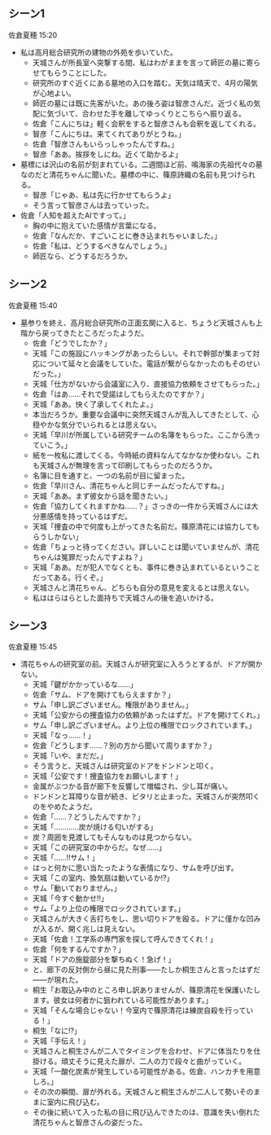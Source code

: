 ## シーン1
佐倉夏穂 15:20

- 私は高月総合研究所の建物の外苑を歩いていた。
    - 天城さんが所長室へ突撃する間、私はわがままを言って師匠の墓に寄らせてもらうことにした。
    - 研究所のすぐ近くにある墓地の入口を踏む。天気は晴天で、4月の陽気が心地よい。
    - 師匠の墓には既に先客がいた。あの後ろ姿は智彦さんだ。近づく私の気配に気づいて、合わせた手を離してゆっくりとこちらへ振り返る。
    - 佐倉「こんにちは」軽く会釈をすると智彦さんも会釈を返してくれる。
    - 智彦「こんにちは。来てくれてありがとうね。」
    - 佐倉「智彦さんもいらっしゃったんですね。」
    - 智彦「ああ。挨拶をしにね。近くて助かるよ」
- 墓標には沢山の名前が刻まれている。二週間ほど前、鳴海家の先祖代々の墓なのだと清花ちゃんに聞いた。墓標の中に、篠原詩織の名前も見つけられる。
    - 智彦「じゃあ、私は先に行かせてもらうよ」
    - そう言って智彦さんは去っていった。
- 佐倉「人知を超えたAIですって。」
    - 胸の中に抱えていた感情が言葉になる。
    - 佐倉「なんだか、すごいことに巻き込まれちゃいました。」
    - 佐倉「私は、どうするべきなんでしょう。」
    - 師匠なら、どうするだろうか。


## シーン2
佐倉夏穂 15:40

- 墓参りを終え、高月総合研究所の正面玄関に入ると、ちょうど天城さんも上階から戻ってきたところだったようだ。
    - 佐倉「どうでしたか？」
    - 天城「この施設にハッキングがあったらしい。それで幹部が集まって対応について延々と会議をしていた。電話が繋がらなかったのもそのせいだった。」
    - 天城「仕方がないから会議室に入り、直接協力依頼をさせてもらった。」
    - 佐倉「はあ……それで受諾はしてもらえたのですか？」
    - 天城「ああ。快く了承してくれたよ。」
    - 本当だろうか。重要な会議中に突然天城さんが乱入してきたとして、心穏やかな気分でいられるとは思えない。
    - 天城「早川が所属している研究チームの名簿をもらった。ここから洗っていこう。」
    - 紙を一枚私に渡してくる。今時紙の資料なんてなかなか使わない。これも天城さんが無理を言って印刷してもらったのだろうか。
    - 名簿に目を通すと、一つの名前が目に留まった。
    - 佐倉「早川さん、清花ちゃんと同じチームだったんですね。」
    - 天城「ああ。まず彼女から話を聞きたい。」
    - 佐倉「協力してくれますかね……？」さっきの一件から天城さんには大分悪感情を持っているはずだ。
    - 天城「捜査の中で何度も上がってきた名前だ。篠原清花には協力してもらうしかない」
    - 佐倉「ちょっと待ってください。詳しいことは聞いていませんが、清花ちゃんは冤罪だったんですよね？」
    - 天城「ああ。だが犯人でなくとも、事件に巻き込まれているということだってある。行くぞ。」
    - 天城さんと清花ちゃん、どちらも自分の意見を変えるとは思えない。
    - 私ははらはらとした面持ちで天城さんの後を追いかける。


## シーン3
佐倉夏穂 15:45

- 清花ちゃんの研究室の前。天城さんが研究室に入ろうとするが、ドアが開かない。
    - 天城「鍵がかかっているな……」
    - 佐倉「サム、ドアを開けてもらえますか？」
    - サム「申し訳ございません。権限がありません。」
    - 天城「公安からの捜査協力の依頼があったはずだ。ドアを開けてくれ。」
    - サム「申し訳ございまぜん。より上位の権限でロックされています。」
    - 天城「なっ……！」
    - 佐倉「どうします……？別の方から聞いて周りますか？」
    - 天城「いや、まだだ。」
    - そう言うと、天城さんは研究室のドアをドンドンと叩く。
    - 天城「公安です！捜査協力をお願いします！」
    - 金属がぶつかる音が廊下を反響して増幅され、少し耳が痛い。
    - ドンドンと耳障りな音が続き、ピタリと止まった。天城さんが突然叩くのをやめたようだ。
    - 佐倉「……？どうしたんですか？」
    - 天城「…………炭が焼ける匂いがする」
    - 炭？周囲を見渡してもそんなものは見つからない。
    - 天城「この研究室の中からだ。なぜ……」
    - 天城「……!!サム！」
    - はっと何かに思い当たったような表情になり、サムを呼び出す。
    - 天城「この室内、換気扇は動いているか⁉」
    - サム「動いておりません。」
    - 天城「今すぐ動かせ‼」
    - サム「より上位の権限でロックされています。」
    - 天城さんが大きく舌打ちをし、思い切りドアを殴る。ドアに僅かな凹みが入るが、開く兆しは見えない。
    - 天城「佐倉！工学系の専門家を探して呼んできてくれ！」
    - 佐倉「何をするんですか？」
    - 天城「ドアの施錠部分を撃ちぬく！急げ！」
    - と、廊下の反対側から昼に見た刑事――たしか桐生さんと言ったはずだ――が現れた。
    - 桐生「お取込み中のところ申し訳ありませんが、篠原清花を保護いたします。彼女は何者かに狙われている可能性があります。」
    - 天城「そんな場合じゃない！今室内で篠原清花は練炭自殺を行っている！」
    - 桐生「なに⁉」
    - 天城「手伝え！」
    - 天城さんと桐生さんが二人でタイミングを合わせ、ドアに体当たりを仕掛ける。頑丈そうに見えた扉が、二人の力で段々と曲がっていく。
    - 天城「一酸化炭素が発生している可能性がある。佐倉、ハンカチを用意しろ。」
    - その次の瞬間、扉が外れる。天城さんと桐生さんが二人して勢いそのままに室内に飛び込む。
    - その後に続いて入った私の目に飛び込んできたのは、意識を失い倒れた清花ちゃんと智彦さんの姿だった。